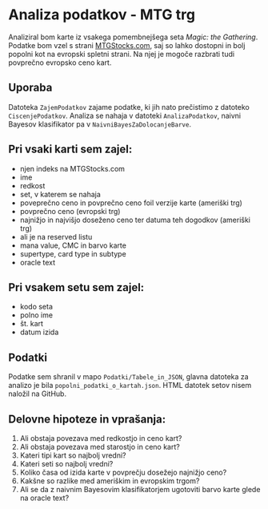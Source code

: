 # Analiza podatkov - MTG trg

Analiziral bom karte iz vsakega pomembnejšega seta _Magic: the Gathering_. Podatke bom vzel s strani [MTGStocks.com](https://www.mtgstocks.com/sets), saj so lahko dostopni in bolj popolni kot na evropski spletni strani. Na njej je mogoče razbrati tudi povprečno evropsko ceno kart.

## Uporaba

Datoteka `ZajemPodatkov` zajame podatke, ki jih nato prečistimo z datoteko `CiscenjePodatkov`. Analiza se nahaja v datoteki `AnalizaPodatkov`, naivni Bayesov klasifikator pa v `NaivniBayesZaDolocanjeBarve`.

## Pri vsaki karti sem zajel:

- njen indeks na MTGStocks.com
- ime
- redkost
- set, v katerem se nahaja
- poveprečno ceno in povprečno ceno foil verzije karte (ameriški trg)
- povprečno ceno (evropski trg)
- najnižjo in najvišjo doseženo ceno ter datuma teh dogodkov (ameriški trg)
- ali je na reserved listu
- mana value, CMC in barvo karte
- supertype, card type in subtype
- oracle text

## Pri vsakem setu sem zajel:

- kodo seta
- polno ime
- št. kart
- datum izida

## Podatki

Podatke sem shranil v mapo `Podatki/Tabele_in_JSON`, glavna datoteka za analizo je bila `popolni_podatki_o_kartah.json`. HTML datotek setov nisem naložil na GitHub.

## Delovne hipoteze in vprašanja:

1. Ali obstaja povezava med redkostjo in ceno kart?
2. Ali obstaja povezava med starostjo in ceno kart?
3. Kateri tipi kart so najbolj vredni?
4. Kateri seti so najbolj vredni?
5. Koliko časa od izida karte v povprečju dosežejo najnižjo ceno?
6. Kakšne so razlike med ameriškim in evropskim trgom?
7. Ali se da z naivnim Bayesovim klasifikatorjem ugotoviti barvo karte glede na oracle text?
